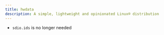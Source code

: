 ```yaml
---
title: hwdata
description: A simple, lightweight and opinionated Linux® distribution based on musl libc and toybox
---
```


- `sdio.ids` is no longer needed
